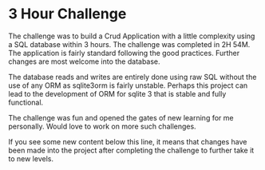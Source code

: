 # 3 Hour Challenge

The challenge was to build a Crud Application with a little complexity using a SQL database within 3 hours. The challenge was completed in 2H 54M. The application is fairly standard following the good practices. Further changes are most welcome into the database.

The database reads and writes are entirely done using raw SQL without the use of any ORM as sqlite3orm is fairly unstable. Perhaps this project can lead to the development of ORM for sqlite 3 that is stable and fully functional.

The challenge was fun and opened the gates of new learning for me personally. Would love to work on more such challenges.

If you see some new content below this line, it means that changes have been made into the project after completing the challenge to further take it to new levels.
